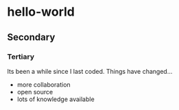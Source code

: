 # hello-world
## Secondary
### Tertiary
Its been a while since I last coded. Things have changed...
* more collaboration
* open source
* lots of knowledge available
